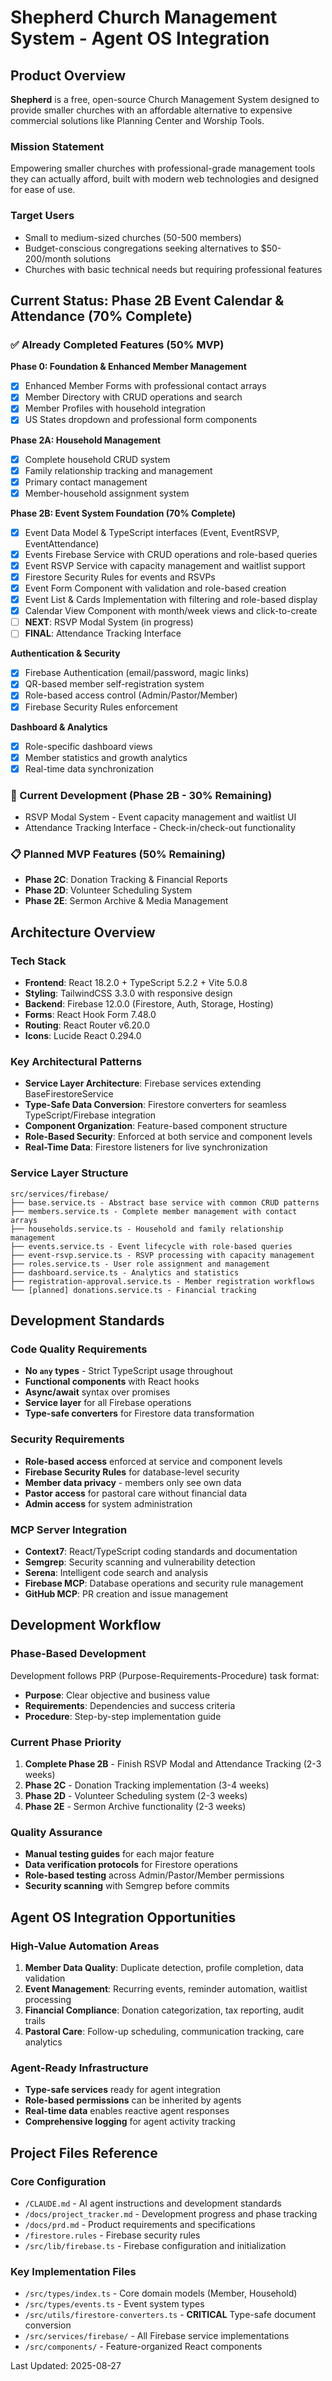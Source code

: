 # Shepherd Church Management System - Agent OS Integration

## Product Overview

**Shepherd** is a free, open-source Church Management System designed to provide smaller churches with an affordable alternative to expensive commercial solutions like Planning Center and Worship Tools.

### Mission Statement
Empowering smaller churches with professional-grade management tools they can actually afford, built with modern web technologies and designed for ease of use.

### Target Users
- Small to medium-sized churches (50-500 members)
- Budget-conscious congregations seeking alternatives to $50-200/month solutions
- Churches with basic technical needs but requiring professional features

## Current Status: Phase 2B Event Calendar & Attendance (70% Complete)

### ✅ Already Completed Features (50% MVP)

**Phase 0: Foundation & Enhanced Member Management**
- [x] Enhanced Member Forms with professional contact arrays
- [x] Member Directory with CRUD operations and search
- [x] Member Profiles with household integration
- [x] US States dropdown and professional form components

**Phase 2A: Household Management**
- [x] Complete household CRUD system
- [x] Family relationship tracking and management
- [x] Primary contact management
- [x] Member-household assignment system

**Phase 2B: Event System Foundation (70% Complete)**
- [x] Event Data Model & TypeScript interfaces (Event, EventRSVP, EventAttendance)
- [x] Events Firebase Service with CRUD operations and role-based queries
- [x] Event RSVP Service with capacity management and waitlist support
- [x] Firestore Security Rules for events and RSVPs
- [x] Event Form Component with validation and role-based creation
- [x] Event List & Cards Implementation with filtering and role-based display
- [x] Calendar View Component with month/week views and click-to-create
- [ ] **NEXT**: RSVP Modal System (in progress)
- [ ] **FINAL**: Attendance Tracking Interface

**Authentication & Security**
- [x] Firebase Authentication (email/password, magic links)
- [x] QR-based member self-registration system
- [x] Role-based access control (Admin/Pastor/Member)
- [x] Firebase Security Rules enforcement

**Dashboard & Analytics**
- [x] Role-specific dashboard views
- [x] Member statistics and growth analytics
- [x] Real-time data synchronization

### 🔄 Current Development (Phase 2B - 30% Remaining)
- RSVP Modal System - Event capacity management and waitlist UI
- Attendance Tracking Interface - Check-in/check-out functionality

### 📋 Planned MVP Features (50% Remaining)
- **Phase 2C**: Donation Tracking & Financial Reports
- **Phase 2D**: Volunteer Scheduling System
- **Phase 2E**: Sermon Archive & Media Management

## Architecture Overview

### Tech Stack
- **Frontend**: React 18.2.0 + TypeScript 5.2.2 + Vite 5.0.8
- **Styling**: TailwindCSS 3.3.0 with responsive design
- **Backend**: Firebase 12.0.0 (Firestore, Auth, Storage, Hosting)
- **Forms**: React Hook Form 7.48.0
- **Routing**: React Router v6.20.0
- **Icons**: Lucide React 0.294.0

### Key Architectural Patterns
- **Service Layer Architecture**: Firebase services extending BaseFirestoreService
- **Type-Safe Data Conversion**: Firestore converters for seamless TypeScript/Firebase integration
- **Component Organization**: Feature-based component structure
- **Role-Based Security**: Enforced at both service and component levels
- **Real-Time Data**: Firestore listeners for live synchronization

### Service Layer Structure
```
src/services/firebase/
├── base.service.ts - Abstract base service with common CRUD patterns
├── members.service.ts - Complete member management with contact arrays
├── households.service.ts - Household and family relationship management
├── events.service.ts - Event lifecycle with role-based queries
├── event-rsvp.service.ts - RSVP processing with capacity management
├── roles.service.ts - User role assignment and management
├── dashboard.service.ts - Analytics and statistics
├── registration-approval.service.ts - Member registration workflows
└── [planned] donations.service.ts - Financial tracking
```

## Development Standards

### Code Quality Requirements
- **No `any` types** - Strict TypeScript usage throughout
- **Functional components** with React hooks
- **Async/await** syntax over promises
- **Service layer** for all Firebase operations
- **Type-safe converters** for Firestore data transformation

### Security Requirements
- **Role-based access** enforced at service and component levels
- **Firebase Security Rules** for database-level security
- **Member data privacy** - members only see own data
- **Pastor access** for pastoral care without financial data
- **Admin access** for system administration

### MCP Server Integration
- **Context7**: React/TypeScript coding standards and documentation
- **Semgrep**: Security scanning and vulnerability detection
- **Serena**: Intelligent code search and analysis
- **Firebase MCP**: Database operations and security rule management
- **GitHub MCP**: PR creation and issue management

## Development Workflow

### Phase-Based Development
Development follows PRP (Purpose-Requirements-Procedure) task format:
- **Purpose**: Clear objective and business value
- **Requirements**: Dependencies and success criteria
- **Procedure**: Step-by-step implementation guide

### Current Phase Priority
1. **Complete Phase 2B** - Finish RSVP Modal and Attendance Tracking (2-3 weeks)
2. **Phase 2C** - Donation Tracking implementation (3-4 weeks)
3. **Phase 2D** - Volunteer Scheduling system (2-3 weeks)
4. **Phase 2E** - Sermon Archive functionality (2-3 weeks)

### Quality Assurance
- **Manual testing guides** for each major feature
- **Data verification protocols** for Firestore operations
- **Role-based testing** across Admin/Pastor/Member permissions
- **Security scanning** with Semgrep before commits

## Agent OS Integration Opportunities

### High-Value Automation Areas
1. **Member Data Quality**: Duplicate detection, profile completion, data validation
2. **Event Management**: Recurring events, reminder automation, waitlist processing
3. **Financial Compliance**: Donation categorization, tax reporting, audit trails
4. **Pastoral Care**: Follow-up scheduling, communication tracking, care analytics

### Agent-Ready Infrastructure
- **Type-safe services** ready for agent integration
- **Role-based permissions** can be inherited by agents
- **Real-time data** enables reactive agent responses
- **Comprehensive logging** for agent activity tracking

## Project Files Reference

### Core Configuration
- `/CLAUDE.md` - AI agent instructions and development standards
- `/docs/project_tracker.md` - Development progress and phase tracking
- `/docs/prd.md` - Product requirements and specifications
- `/firestore.rules` - Firebase security rules
- `/src/lib/firebase.ts` - Firebase configuration and initialization

### Key Implementation Files
- `/src/types/index.ts` - Core domain models (Member, Household)
- `/src/types/events.ts` - Event system types
- `/src/utils/firestore-converters.ts` - **CRITICAL** Type-safe document conversion
- `/src/services/firebase/` - All Firebase service implementations
- `/src/components/` - Feature-organized React components

Last Updated: 2025-08-27